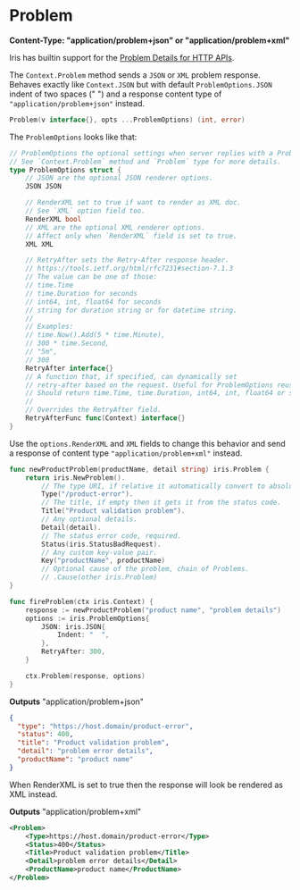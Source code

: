 # Problem

**Content-Type: "application/problem+json" or "application/problem+xml"**

Iris has builtin support for the [Problem Details for HTTP APIs](https://tools.ietf.org/html/rfc7807).

The `Context.Problem` method sends a `JSON` or `XML` problem response. Behaves exactly like `Context.JSON` but with default `ProblemOptions.JSON` indent of two spaces ("  ") and a response content type of `"application/problem+json"` instead.

```go
Problem(v interface{}, opts ...ProblemOptions) (int, error)
```

The `ProblemOptions` looks like that:

```go
// ProblemOptions the optional settings when server replies with a Problem.
// See `Context.Problem` method and `Problem` type for more details.
type ProblemOptions struct {
	// JSON are the optional JSON renderer options.
	JSON JSON

	// RenderXML set to true if want to render as XML doc.
	// See `XML` option field too.
	RenderXML bool
	// XML are the optional XML renderer options.
	// Affect only when `RenderXML` field is set to true.
	XML XML

	// RetryAfter sets the Retry-After response header.
	// https://tools.ietf.org/html/rfc7231#section-7.1.3
	// The value can be one of those:
	// time.Time
	// time.Duration for seconds
	// int64, int, float64 for seconds
	// string for duration string or for datetime string.
	//
	// Examples:
	// time.Now().Add(5 * time.Minute),
	// 300 * time.Second,
	// "5m",
	// 300
	RetryAfter interface{}
	// A function that, if specified, can dynamically set
	// retry-after based on the request. Useful for ProblemOptions reusability.
	// Should return time.Time, time.Duration, int64, int, float64 or string.
	//
	// Overrides the RetryAfter field.
	RetryAfterFunc func(Context) interface{}
}
```

Use the `options.RenderXML` and `XML` fields to change this behavior and send a response of content type `"application/problem+xml"` instead.

```go
func newProductProblem(productName, detail string) iris.Problem {
    return iris.NewProblem().
        // The type URI, if relative it automatically convert to absolute.
        Type("/product-error"). 
        // The title, if empty then it gets it from the status code.
        Title("Product validation problem").
        // Any optional details.
        Detail(detail).
        // The status error code, required.
        Status(iris.StatusBadRequest).
        // Any custom key-value pair.
        Key("productName", productName)
        // Optional cause of the problem, chain of Problems.
        // .Cause(other iris.Problem)
}

func fireProblem(ctx iris.Context) {
	response := newProductProblem("product name", "problem details")
	options := iris.ProblemOptions{
		JSON: iris.JSON{
			Indent: "  ",
		},
		RetryAfter: 300,
	}

	ctx.Problem(response, options)
}
```

**Outputs** "application/problem+json"

```json
{
  "type": "https://host.domain/product-error",
  "status": 400,
  "title": "Product validation problem",
  "detail": "problem error details",
  "productName": "product name"
}
```

When RenderXML is set to true then the response will look be rendered as XML instead.

**Outputs** "application/problem+xml"

```xml
<Problem>
    <Type>https://host.domain/product-error</Type>
    <Status>400</Status>
    <Title>Product validation problem</Title>
    <Detail>problem error details</Detail>
    <ProductName>product name</ProductName>
</Problem>
```


<!-- slide:break-100 -->
